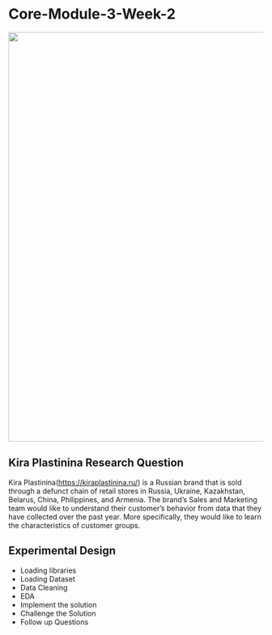 # Core-Module-3-Week-2

<img src="https://user-images.githubusercontent.com/99291087/172064773-992ffb89-df14-4d4d-b2d6-2cf9f661b8e2.jpg" width="1080" height="810" />

## Kira Plastinina Research Question

Kira Plastinina(https://kiraplastinina.ru/) is a Russian brand that is sold through a defunct chain of retail stores in Russia, Ukraine, Kazakhstan, Belarus, China, Philippines, and Armenia. The brand’s Sales and Marketing team would like to understand their customer’s behavior from data that they have collected over the past year. More specifically, they would like to learn the characteristics of customer groups.

## Experimental Design
 
- Loading libraries
- Loading Dataset
- Data Cleaning
- EDA
- Implement the solution
- Challenge the Solution
- Follow up Questions


